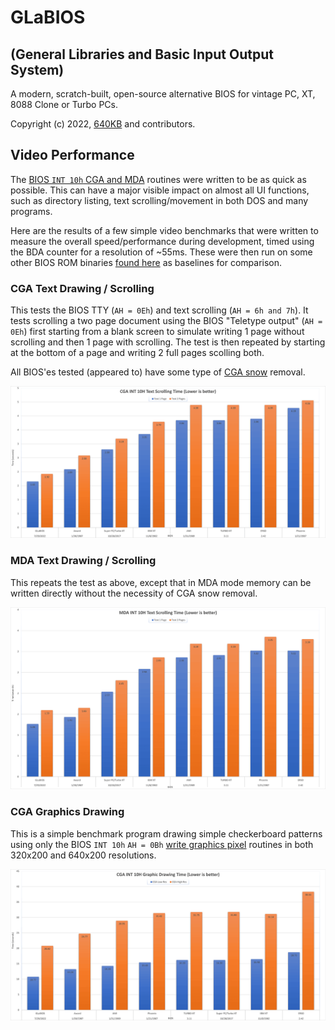 # GLaBIOS
## (General Libraries and Basic Input Output System)
A modern, scratch-built, open-source alternative BIOS for vintage PC, XT, 8088 Clone or Turbo PCs.

Copyright (c) 2022, [640KB](640kb@glabios.org) and contributors.

## Video Performance

The [BIOS `INT 10h` CGA and MDA](https://en.wikipedia.org/wiki/INT_10H) routines were written to be as quick as possible. This can have a major visible impact on almost all UI functions, such as directory listing, text scrolling/movement in both DOS and many programs.

Here are the results of a few simple video benchmarks that were written to measure the overall speed/performance during development, timed using the BDA counter for a resolution of ~55ms.  These were then run on some other BIOS ROM binaries [found here](http://www.minuszerodegrees.net/xt_clone_bios/xt_clone_bios.htm) as baselines for comparison.

### CGA Text Drawing / Scrolling

This tests the BIOS TTY (`AH = 0Eh`) and text scrolling (`AH = 6h and 7h`).  It tests scrolling a two page document using the BIOS "Teletype output" (`AH = 0Eh`) first starting from a blank screen to simulate writing 1 page without scrolling and then 1 page with scrolling.  The test is then repeated by starting at the bottom of a page and writing 2 full pages scolling both.

All BIOS'es tested (appeared to) have some type of [CGA snow](https://en.wikipedia.org/wiki/Color_Graphics_Adapter#Limitations,_bugs_and_errata) removal.

![Screenshot CGA Text 08-01-22](https://raw.githubusercontent.com/640-KB/GLaBIOS/main/images/perf_cga_txt_1c.png)

### MDA Text Drawing / Scrolling

This repeats the test as above, except that in MDA mode memory can be written directly without the necessity of CGA snow removal.

![Screenshot CGA Text 08-01-22](https://raw.githubusercontent.com/640-KB/GLaBIOS/main/images/perf_mda_txt_1.png)

### CGA Graphics Drawing

This is a simple benchmark program drawing simple checkerboard patterns using only the BIOS `INT 10h` `AH = 0Bh` [write graphics pixel](https://en.wikipedia.org/wiki/INT_10H) routines in both 320x200 and 640x200 resolutions.

![Screenshot CGA Gfx 08-01-22](https://raw.githubusercontent.com/640-KB/GLaBIOS/main/images/perf_cga_gfx_1.png)
